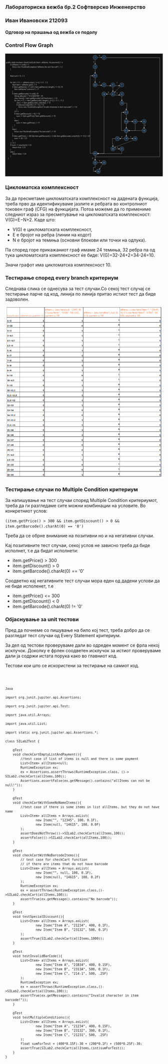 <h3>Лабораториска вежба бр.2 Софтверско Инженерство</h3>
<h3> Иван Ивановски 212093</h3>
<h4>Одговор на прашања од вежба се подолу</h4>
<h3>Control Flow Graph</h3>
<img src="./SI_2024_lab2_resenie_CFG.PNG" alt="Slika na control flow graph na funckijata checkCart"/>
<h3>Цикломатска комплексност</h3>
<p>За да пресметаме цикломатската комплексност на дадената функција, треба прво да идентификуваме јазлите и ребрата во контролниот токовен граф (CFG) на функцијата.
Потоа можеме да го примениме следниот израз за пресметување на цикломатската комплексност:
V(G)=E−N+2. Каде што:</p>
<ul>
<li>V(G) е цикломатската комплексност,</li>
<li>E е бројот на ребра (линии на кодот)</li>
<li>N е бројот на темиња (основни блокови или точки на одлука).</li> 
</ul>
<p>Па според горе прикажаниот граф имаме 24 темиња, 32 ребра па од тука цикломатската комплексност ќе биде: V(G)=32-24+2=34-24=10.</p> 
<p>Значи графот има цикломатска комплексност 10.</p>
<h3>Тестирање според every branch критериум</h3>
<p>Следнава слика се однесува за тест случаи.Со секој тест случај се тестирање парче од код, линија по линија притао истиот тест да биде задоволен.</p>
<img src="SI_2024_lab2_every_branch_testiranje.PNG" alt="Mesto od slika so test slucai po every branch kriterium"/>
<h3>Тестирање случаи по Multiple Condition критериум</h3>
<p>За напишување на тест случаи според Multiple Condition критериумот, треба да ги разгледаме сите можни комбинации на условите. Во конкретниот услов:</p>
<code>(item.getPrice() > 300 && item.getDiscount() > 0 && item.getBarcode().charAt(0) == '0')</code>
<p>Треба да се обрне внимание на позитивни но и на негативни случаи.</p>
<p>Кај позитивните тест случаи, секој услов не зависно треба да биде исполнет, т.е да бидат исполнети:</p>
<ul>
    <li>item.getPrice() > 300</li>
    <li>item.getDiscount() > 0</li>
    <li>item.getBarcode().charAt(0) == '0'</li>
</ul>
<p>Соодветно кај негативните тест случаи мора еден од дадени услови да не биде исполенет, т.е  </p>
<ul>
    <li>item.getPrice() <= 300</li>
    <li>item.getDiscount() < 0</li>
    <li>item.getBarcode().charAt(0) != '0'</li>
</ul>
<h3>Објаснување за unit тестови</h3>
<p>Пред да почнеме со пишување на било кој тест, треба добро да се разгледат тест случаи од Every Statement критериум. </p>
<p>За дел од тестови проверуваме дали во одреден момент се фрла некој исклучок. Доколку е фрлен соодветен исклучок за истиот 
проверуваме дали ја содржи истата порука како во главниот код.</p>
<p>Тестови кои што се искористени за тестирање на самиот код.</p>
<pre>
<code>
    
    Java
    
    import org.junit.jupiter.api.Assertions;
    
    import org.junit.jupiter.api.Test;
    
    import java.util.Arrays;
    
    import java.util.List;
    
    import static org.junit.jupiter.api.Assertions.*;
    
    class SILab2Test {
    
        @Test
        void checkCartEmptyListAndPayment(){
            //test case if list of items is null and there is some payment
            List<Item> allItems=null;
            RuntimeException ex;
            ex = Assertions.assertThrows(RuntimeException.class, ()-> SILab2.checkCart(allItems,100));
            Assertions.assertFalse(ex.getMessage().contains("allItems can not be null!"));
        }
        
        @Test
        void checkCartWithSomeNoNameItems(){
            //test case if there is some items in list allItems, but they do not have name
            List<Item> allItems = Arrays.asList(
                    new Item("", "12345", 100, 0.1F),
                    new Item(null, "14615", 100, 0.0F)
            );
            assertDoesNotThrow(()->SILab2.checkCart(allItems,100));
            assertFalse(()->SILab2.checkCart(allItems,100));
        }
        
        @Test
        void checkCartWithNoBarcodeItems(){
            // test case for checkCart function
            // if there are items that do not have barcode
            List<Item> allItems = Arrays.asList(
                    new Item("", null, 100, 0.1F),
                    new Item(null, "14615", 100, 0.2F)
            );
            RuntimeException ex;
            ex = assertThrows(RuntimeException.class,()->SILab2.checkCart(allItems,100));
            assertTrue(ex.getMessage().contains("No barcode"));
        }
        
        @Test
        void testSpecialDiscount(){
            List<Item> allItems = Arrays.asList(
                    new Item("Item A", "21234", 400, 0.1F),
                    new Item("Item B", "23132", 500, 0.1F)
            );
            assertTrue(SILab2.checkCart(allItems,1000));
        }
        
        @Test
        void testInvalidBarCode(){
            List<Item> allItems = Arrays.asList(
                    new Item("Item A", "21B34", 400, 0.15F),
                    new Item("Item B", "2313A", 500, 0.1F),
                    new Item("Item C", "214-1", 500, .25F)
            );
            RuntimeException ex;
            ex = assertThrows(RuntimeException.class,()->SILab2.checkCart(allItems,100));
            assertTrue(ex.getMessage().contains("Invalid character in item barcode!"));
        }
        
        @Test
        void testMultipleConditions(){
            List<Item> allItems = Arrays.asList(
                    new Item("Item A", "21234", 400, 0.15F),
                    new Item("Item B", "23132", 300, 0.1F),
                    new Item("Item C", "21231", 500, .25F)
            );
            float sumForTest = (400*0.15F)-30 + (200*0.1F) + (500*0.25F)-30;
            assertTrue(SILab2.checkCart(allItems,(int)sumForTest));
        }
    }
</code>
</pre>
